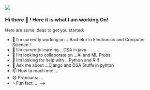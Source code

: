 ![](https://gist.github.com/ankit986/5726427cd7e9f181ec04e3e176b2dbcc/raw/6e6af77cec50089a21bd287659150e8a842bff98/hello.gif)


### Hi there 👋 ! Here it is what I am working On!

Here are some ideas to get you started:

- 🔭 I’m currently working on ...Bachelor in Electronics and Computer Science !
- 🌱 I’m currently learning ...DSA in java
- 👯 I’m looking to collaborate on ...AI and ML Probs
- 🤔 I’m looking for help with ...Python and R !!
- 💬 Ask me about ...Django and DSA Stuffs in pyhton
- 📫 How to reach me: ...
- 😄 Pronouns: ...
- ⚡ Fun fact: ...
-->
